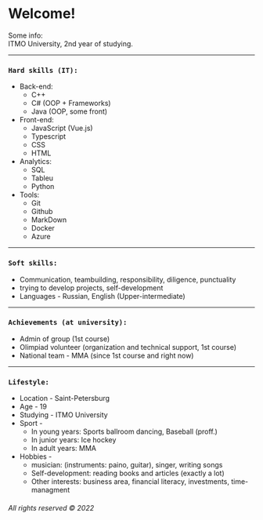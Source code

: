 # Welcome!
Some info:<br/>
ITMO University, 2nd year of studying.
- - -
### `Hard skills (IT):`
- Back-end:
  - C++
  - C# (OOP + Frameworks)
  - Java (OOP, some front)
- Front-end:
  - JavaScript (Vue.js)
  - Typescript
  - CSS 
  - HTML
- Analytics:
  - SQL
  - Tableu
  - Python
- Tools:
  - Git 
  - Github 
  - MarkDown
  - Docker 
  - Azure
- - -
### `Soft skills:`
- Communication, teambuilding, responsibility, diligence, punctuality
- trying to develop projects, self-development
- Languages - Russian, English (Upper-intermediate)
- - -
### `Achievements (at university):`
- Admin of group (1st course)
- Olimpiad volunteer (organization and technical support, 1st course)
- National team - MMA (since 1st course and right now)
- - -
### `Lifestyle:`
- Location - Saint-Petersburg
- Age - 19
- Studying - ITMO University
- Sport -
  - In young years: Sports ballroom dancing, Baseball (proff.)
  - In junior years: Ice hockey
  - In adult years: MMA
- Hobbies - 
  - musician: (instruments: paino, guitar), singer, writing songs 
  - Self-development: reading books and articles (exactly a lot)
  - Other interests: business area, financial literacy, investments, time-managment
<!--
**AndromedaSmart/AndromedaSmart** is a ✨ _special_ ✨ repository because its `README.md` (this file) appears on your GitHub profile.

Here are some ideas to get you started:

- 🔭 I’m currently working on ...
- 🌱 I’m currently learning ...
- 👯 I’m looking to collaborate on ...
- 🤔 I’m looking for help with ...
- 💬 Ask me about ...
- 📫 How to reach me: ...
- 😄 Pronouns: ...
- ⚡ Fun fact: ...
-->
###### _All rights reserved © 2022_
